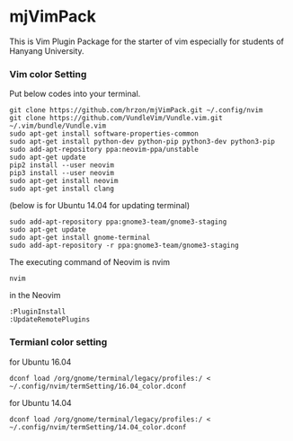# mjVimPack

This is Vim Plugin Package for the starter of vim especially for students of Hanyang University.

### Vim color Setting

Put below codes into your terminal.

<pre><code>git clone https://github.com/hrzon/mjVimPack.git ~/.config/nvim  
git clone https://github.com/VundleVim/Vundle.vim.git ~/.vim/bundle/Vundle.vim 
sudo apt-get install software-properties-common
sudo apt-get install python-dev python-pip python3-dev python3-pip
sudo add-apt-repository ppa:neovim-ppa/unstable
sudo apt-get update
pip2 install --user neovim
pip3 install --user neovim
sudo apt-get install neovim
sudo apt-get install clang</code></pre>

(below is for Ubuntu 14.04 for updating terminal)

<pre><code>sudo add-apt-repository ppa:gnome3-team/gnome3-staging
sudo apt-get update
sudo apt-get install gnome-terminal
sudo add-apt-repository -r ppa:gnome3-team/gnome3-staging</code></pre>

The executing command of Neovim is nvim
<pre><code>nvim</code></pre>
in the Neovim
<pre><code>:PluginInstall
:UpdateRemotePlugins</code></pre>

### Termianl color setting
for Ubuntu 16.04
<pre><code>dconf load /org/gnome/terminal/legacy/profiles:/ < ~/.config/nvim/termSetting/16.04_color.dconf</pre></code>

for Ubuntu 14.04
<pre><code>dconf load /org/gnome/terminal/legacy/profiles:/ < ~/.config/nvim/termSetting/14.04_color.dconf</pre></code>
